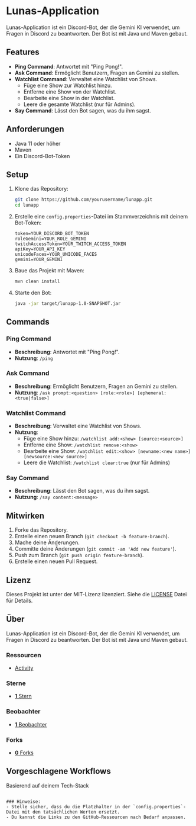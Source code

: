 # Lunas-Application

Lunas-Application ist ein Discord-Bot, der die Gemini KI verwendet, um Fragen in Discord zu beantworten. Der Bot ist mit Java und Maven gebaut.

## Features

- **Ping Command**: Antwortet mit "Ping Pong!".
- **Ask Command**: Ermöglicht Benutzern, Fragen an Gemini zu stellen.
- **Watchlist Command**: Verwaltet eine Watchlist von Shows.
  - Füge eine Show zur Watchlist hinzu.
  - Entferne eine Show von der Watchlist.
  - Bearbeite eine Show in der Watchlist.
  - Leere die gesamte Watchlist (nur für Admins).
- **Say Command**: Lässt den Bot sagen, was du ihm sagst.

## Anforderungen

- Java 11 oder höher
- Maven
- Ein Discord-Bot-Token

## Setup

1. Klone das Repository:

   ```bash
   git clone https://github.com/yourusername/lunapp.git
   cd lunapp
   ```

2. Erstelle eine `config.properties`-Datei im Stammverzeichnis mit deinem Bot-Token:

   ```properties
   token=YOUR_DISCORD_BOT_TOKEN
   roleGemini=YOUR_ROLE_GEMINI
   twitchAccessToken=YOUR_TWITCH_ACCESS_TOKEN
   apiKey=YOUR_API_KEY
   unicodeFaces=YOUR_UNICODE_FACES
   gemini=YOUR_GEMINI
   ```

3. Baue das Projekt mit Maven:

   ```bash
   mvn clean install
   ```

4. Starte den Bot:

   ```bash
   java -jar target/lunapp-1.0-SNAPSHOT.jar
   ```

## Commands

### Ping Command

- **Beschreibung**: Antwortet mit "Ping Pong!".
- **Nutzung**: `/ping`

### Ask Command

- **Beschreibung**: Ermöglicht Benutzern, Fragen an Gemini zu stellen.
- **Nutzung**: `/ask prompt:<question> [role:<role>] [ephemeral:<true|false>]`

### Watchlist Command

- **Beschreibung**: Verwaltet eine Watchlist von Shows.
- **Nutzung**:
  - Füge eine Show hinzu: `/watchlist add:<show> [source:<source>]`
  - Entferne eine Show: `/watchlist remove:<show>`
  - Bearbeite eine Show: `/watchlist edit:<show> [newname:<new name>] [newsource:<new source>]`
  - Leere die Watchlist: `/watchlist clear:true` (nur für Admins)

### Say Command

- **Beschreibung**: Lässt den Bot sagen, was du ihm sagst.
- **Nutzung**: `/say content:<message>`

## Mitwirken

1. Forke das Repository.
2. Erstelle einen neuen Branch (`git checkout -b feature-branch`).
3. Mache deine Änderungen.
4. Committe deine Änderungen (`git commit -am 'Add new feature'`).
5. Push zum Branch (`git push origin feature-branch`).
6. Erstelle einen neuen Pull Request.

## Lizenz

Dieses Projekt ist unter der MIT-Lizenz lizenziert. Siehe die [LICENSE](https://github.com/MrsFreckles/Lunas-Application/blob/master/LICENSE) Datei für Details.

## Über

Lunas-Application ist ein Discord-Bot, der die Gemini KI verwendet, um Fragen in Discord zu beantworten. Der Bot ist mit Java und Maven gebaut.

### Ressourcen

- [Activity](https://github.com/MrsFreckles/Lunas-Application/activity)

### Sterne

- [**1** Stern](https://github.com/MrsFreckles/Lunas-Application/stargazers)

### Beobachter

- [**1** Beobachter](https://github.com/MrsFreckles/Lunas-Application/watchers)

### Forks

- [**0** Forks](https://github.com/MrsFreckles/Lunas-Application/forks)

## Vorgeschlagene Workflows

Basierend auf deinem Tech-Stack
```

### Hinweise:
- Stelle sicher, dass du die Platzhalter in der `config.properties`-Datei mit den tatsächlichen Werten ersetzt.
- Du kannst die Links zu den GitHub-Ressourcen nach Bedarf anpassen.
